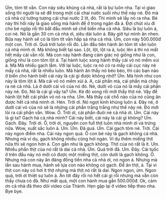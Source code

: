 Ừm, tôm tít vằn. Con này siêu khủng cả nhà, rất là bự luôn nha. Tại vì giao sống thì người ta sẽ để trong một cái chai nước suối như thế này nè. Đó mà cả nhà cứ tưởng tượng cái chai nước 2 lít, đó. Thì mình sẽ lấy nó ra nha. Bé này thì hồi nãy là giao sống mà hành để ở trong ngăn đá á. Đợi chút xíu đi cho bé ngộp rồi thì bắt đầu mình sẽ chế biến nha cả nhà. Siêu là bự luôn á, coi nè. Nó là gần 30 cm cả nhà ơi, siêu dài luôn á. Bây giờ tụi mình ăn nhen. Bữa nay hành sẽ có là tôm tít vằn hấp sả nha cả nhà. Ưm, con này 500.000đ một con. Trời ơi. Quá trời luôn rồi đó. Lần đầu tiên hành ăn tôm tít vằn luôn cả nhà mình ơi. Mà không biết tại sao. Lột, lột, lột ra á, luộc lên á thì nó mất hết mấy cái vằn rồi. Mà con này hành đang cảm giác nó giống như là con, giống như là con tôm lột á. Tại hành luộc xong hành thấy cái vỏ nó mềm xùi à. Mà Mà nhiều gạch lắm. Với lại luộc, luộc ra nó có ra mấy cái cục này nè mấy cả nhà, rất là nhiều luôn. Mà hành ăn thấy nó béo béo, thì các bạn nào ở biển cho hành biết cái này là cái gì được không nhở? Ừm. Mà hình như con này là tôm lột á. Mà cái vỏ nó mềm xùi à. A, cái phần mà, cái phần mà chảy ra nè cả nhà. Là ở dưới cái vỏ của nó đó. Nè, dưới vỏ của nó là mấy cái phần này nè. Đó. Nó là cái gì vậy ta? Ưm. Ké đó xong rồi mới thấy thịt nè. Vậy để hành lột hết cái phần vỏ nó ra nha. Ưm. Mà thấy cái chỗ nào của nó cũng ăn được hết cả nhà mình ơi. Hén. Trời ơi. Nó ngọt kinh khủng luôn á. Đây nè, ở dưới cái vỏ của nó sẽ là những cái phần trắng trắng như thế này nè. Đó mới lòi ra cái phần vằn. Wow. Ồ. Trời ơi, cái phần đuôi nè cả nhà ơi. Ưm. Cái này là gì ta? Gạch hả cả nhà mình? Cái này biết, cái này là cái gì không? Ưm. Gạch. Đây. Trời ơi. Ồ, trời ơi, nguyên con full thịt luôn nhà mình ơi và trứng nữa. Wow, xuất sắc luôn á. Ưm. Ưm. Đã quá. Ưm. Cái gạch tôm nè. Trời. Cái này ngon điểm nha. Cái này ngon quá. Ồ con bé này là gạch không cả nhà. Nhưng mà ví dụ, gạch không nhiều cũng hơi ngán. Ví dụ thêm miếng thịt nữa thì sẽ ngon hơn á. Con gần như là gạch không. Thịt của nó rất là ít. Ưm. Nhiều phần thịt của nó rất là dai cả nhà. Ừm. Quá trời đã. Ưm. Đây. Cái tuốc ở trên đầu này nó mới có được một miếng thịt, còn dưới là gạch không. Ồ. Nhưng mà con này ăn đáng đồng tiền nha cả nhà ơi, nó ngon á. Nhưng mà lần sau hành mua, hành sẽ lựa con nào không có gạch. Để ăn thịt, á. Tại vì thịt con này có hơi ít thịt nhưng mà thịt nó rất là dai. Ngon ngon, ừm. Ngon quá, trời ơi thiệt sự luôn á. Ăn tới đây rồi nó hết cái gì rồi nhưng mà vẫn còn thấy chưa có đã. Như mất quá, một con hành mua gần 500.000đ. Ok, cảm ơn cả nhà đã theo dõi video của Thành. Hẹn gặp lại ở video tiếp theo nha. Bye bye.